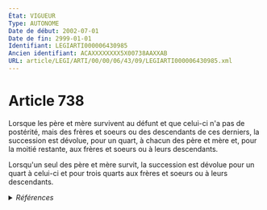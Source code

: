 ```yaml
---
État: VIGUEUR
Type: AUTONOME
Date de début: 2002-07-01
Date de fin: 2999-01-01
Identifiant: LEGIARTI000006430985
Ancien identifiant: ACAXXXXXXXX5X00738AAXXAB
URL: article/LEGI/ARTI/00/00/06/43/09/LEGIARTI000006430985.xml
---
```


<h1>Article 738</h1>

Lorsque les père et mère survivent au défunt et que celui-ci n'a pas de
postérité, mais des frères et soeurs ou des descendants de ces derniers, la
succession est dévolue, pour un quart, à chacun des père et mère et, pour la
moitié restante, aux frères et soeurs ou à leurs descendants.<br />

Lorsqu'un seul des père et mère survit, la succession est dévolue pour un quart
à celui-ci et pour trois quarts aux frères et soeurs ou à leurs descendants.


<details>
  <summary><em>Références</em></summary>

  <h2>Articles faisant référence à l'article</h2>
  
  <ul>
    <li>
      <a href="https://legal.tricoteuses.fr//redirection/LEGIARTI000006284665?vers=git&vers=legifrance">LOI no 2001-1135 du 3 décembre 2001 relative aux droits du conjoint survivant et des enfants adultérins et modernisant diverses dispositions de droit successoral - article 1 ENTIEREMENT_MODIF</a> MODIFICATION cible
    </li>
  </ul>
  
  <h2>Références faites par l'article</h2>
  
  <ul>
    <li>
      2001-12-03 MODIFICATION source <a href="https://legal.tricoteuses.fr//redirection/LEGIARTI000006284665?vers=git&vers=legifrance">LOI no 2001-1135 du 3 décembre 2001 relative aux droits du conjoint survivant et des enfants adultérins et modernisant diverses dispositions de droit successoral - article 1 ENTIEREMENT_MODIF</a>
    </li>
    <li>
      2999-01-01 CITATION cible <a href="https://legal.tricoteuses.fr//redirection/LEGIARTI000006431168?vers=git&vers=legifrance">Code civil - article 738-2 AUTONOME VIGUEUR, en vigueur depuis le 2007-01-01</a>
    </li>
    <li>
      CODIFICATION source Loi 1803-04-19
    </li>
  </ul>
</details>

